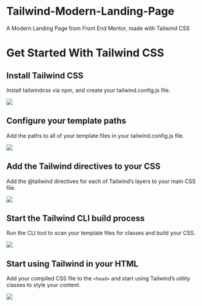 # Tailwind-Modern-Landing-Page
A Modern Landing Page from Front End Mentor, made with Tailwind CSS

# Get Started With Tailwind CSS

## Install Tailwind CSS

Install tailwindcss via npm, and create your tailwind.config.js file.

![](https://prnt.sc/26ko5up.jpg)

## Configure your template paths

Add the paths to all of your template files in your tailwind.config.js file.

![](https://prnt.sc/26ko6cj.jpg)

## Add the Tailwind directives to your CSS

Add the @tailwind directives for each of Tailwind’s layers to your main CSS file.

![](https://prnt.sc/26ko6qd.jpg)

## Start the Tailwind CLI build process

Run the CLI tool to scan your template files for classes and build your CSS.

![](https://prnt.sc/26ko74d.jpg)

## Start using Tailwind in your HTML

Add your compiled CSS file to the `<head>` and start using Tailwind’s utility classes to style your content.

![](https://prnt.sc/26ko7wg.jpg)

